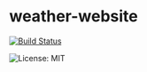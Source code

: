# weather-website
[![Build Status](https://travis-ci.com/essankov/weather-website.svg?branch=master)](https://travis-ci.com/essankov/weather-website)

![License: MIT](https://img.shields.io/badge/License-MIT-blue.svg)
